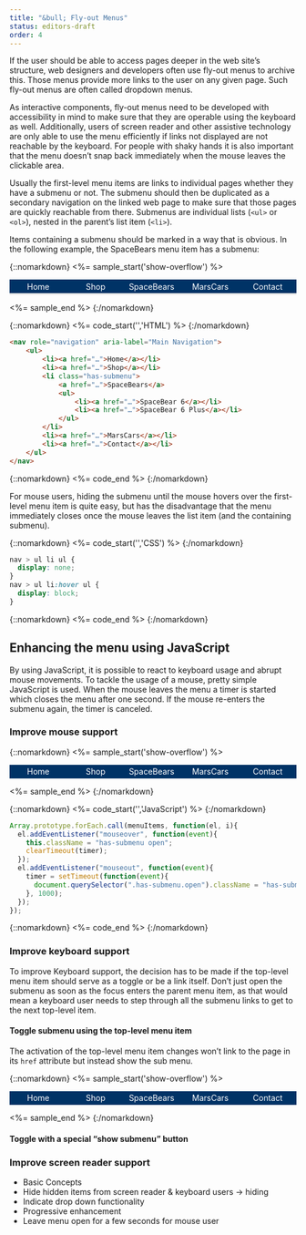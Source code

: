 ```yaml
---
title: "&bull; Fly-out Menus"
status: editors-draft
order: 4
---
```


If the user should be able to access pages deeper in the web site’s structure, web designers and developers often use fly-out menus to archive this. Those menus provide more links to the user on any given page. Such fly-out menus are often called dropdown menus.

As interactive components, fly-out menus need to be developed with accessibility in mind to make sure that they are operable using the keyboard as well. Additionally, users of screen reader and other assistive technology are only able to use the menu efficiently if links not displayed are not reachable by the keyboard. For people with shaky hands it is also important that the menu doesn’t snap back immediately when the mouse leaves the clickable area.

Usually the first-level menu items are links to individual pages whether they have a submenu or not. The submenu should then be duplicated as a secondary navigation on the linked web page to make sure that those pages are quickly reachable from there. Submenus are individual lists (`<ul>` or `<ol>`), nested in the parent’s list item (`<li>`).

Items containing a submenu should be marked in a way that is obvious. In the following example, the SpaceBears menu item has a submenu:

{::nomarkdown}
<%= sample_start('show-overflow') %>

<nav role="navigation" aria-label="Main Navigation" aria-presentation="true" id="flyoutnav">
    <ul>
        <li><a href="#flyoutnav">Home</a></li>
        <li><a href="#flyoutnav">Shop</a></li>
        <li class="has-submenu">
            <a href="#flyoutnav">SpaceBears</a>
            <ul>
                <li><a href="#flyoutnav">SpaceBear 6</a></li>
                <li><a href="#flyoutnav">SpaceBear 6 Plus</a></li>
            </ul>
        </li>
        <li><a href="#flyoutnav">MarsCars</a></li>
        <li><a href="#flyoutnav">Contact</a></li>
    </ul>
</nav>

<style>
.show-overflow {
    overflow: visible !important;
}

.show-overflow .box-content {
    overflow: visible !important;
}
  #flyoutnav {
      display:table;
      width:100%;
  }
  #flyoutnav > ul {
      margin: 0;
      padding: 0;
      display: table-row;
      background-color: #036;
      color: #fff;
  }
  #flyoutnav > ul > li {
      display:table-cell;
      width: 20%;
      text-align: center;
      position:relative;
  }
  #flyoutnav a,
  #flyoutnav .current {
      display: block;
      padding: .25em;
      border-bottom: .25em solid #E8E8E8;
  }
  #flyoutnav a {
      color: #fff;
      text-decoration: none;
  }
  #flyoutnav a:hover,
  #flyoutnav a:focus {
      background-color: #fff;
      color: #036;
      border-color: #036;
      text-decoration: underline;
  }
  #flyoutnav .current {
      background-color: #bbb;
      color: #000;
      border-color: #444;
  }

  #flyoutnav > ul > li > ul {
    display: none;
    position:absolute;
    left:0;
    right:0;
    top:100%;
    padding:0;
    margin:0;
    background-color: #036;
  }

#flyoutnav > ul > li:hover > ul {
    display:block;
  }

  #flyoutnav > ul > li > ul a{
    border-bottom-width: 1px;
  }

  .has-submenu > a:after {
    margin-left: 5px;
    line-height: 14px;
    content: url(/img/ex-dropdown-inactive.png);
  }
  .has-submenu:hover > a:hover:after,
  .has-submenu > a:focus:after {
    content: url(/img/ex-dropdown-active.png);
  }
</style>

<%= sample_end %>
{:/nomarkdown}

{::nomarkdown}
<%= code_start('','HTML') %>
{:/nomarkdown}

~~~ html
<nav role="navigation" aria-label="Main Navigation">
    <ul>
        <li><a href="…">Home</a></li>
        <li><a href="…">Shop</a></li>
        <li class="has-submenu">
            <a href="…">SpaceBears</a>
            <ul>
                <li><a href="…">SpaceBear 6</a></li>
                <li><a href="…">SpaceBear 6 Plus</a></li>
            </ul>
        </li>
        <li><a href="…">MarsCars</a></li>
        <li><a href="…">Contact</a></li>
    </ul>
</nav>
~~~

{::nomarkdown}
<%= code_end %>
{:/nomarkdown}

For mouse users, hiding the submenu until the mouse hovers over the first-level menu item is quite easy, but has the disadvantage that the menu immediately closes once the mouse leaves the list item (and the containing submenu).

{::nomarkdown}
<%= code_start('','CSS') %>
{:/nomarkdown}

~~~ css
nav > ul li ul {
  display: none;
}
nav > ul li:hover ul {
  display: block;
}
~~~

{::nomarkdown}
<%= code_end %>
{:/nomarkdown}

## Enhancing the menu using JavaScript

By using JavaScript, it is possible to react to keyboard usage and abrupt mouse movements. To tackle the usage of a mouse, pretty simple JavaScript is used. When the mouse leaves the menu a timer is started which closes the menu after one second. If the mouse re-enters the submenu again, the timer is canceled.

### Improve mouse support

{::nomarkdown}
<%= sample_start('show-overflow') %>

<nav role="navigation" aria-label="Main Navigation" aria-presentation="true" id="flyoutnavmousefixed">
    <ul>
        <li><a href="#flyoutnavmousefixed">Home</a></li>
        <li><a href="#flyoutnavmousefixed">Shop</a></li>
        <li class="has-submenu">
            <a href="#flyoutnavmousefixed">SpaceBears</a>
            <ul>
                <li><a href="#flyoutnavmousefixed">SpaceBear 6</a></li>
                <li><a href="#flyoutnavmousefixed">SpaceBear 6 Plus</a></li>
            </ul>
        </li>
        <li><a href="#flyoutnavmousefixed">MarsCars</a></li>
        <li><a href="#flyoutnavmousefixed">Contact</a></li>
    </ul>
</nav>

<style>
.show-overflow {
    overflow: visible !important;
}

.show-overflow .box-content {
    overflow: visible !important;
}
  #flyoutnavmousefixed {
      display:table;
      width:100%;
  }
  #flyoutnavmousefixed > ul {
      margin: 0;
      padding: 0;
      display: table-row;
      background-color: #036;
      color: #fff;
  }
  #flyoutnavmousefixed > ul > li {
      display:table-cell;
      width: 20%;
      text-align: center;
      position:relative;
  }
  #flyoutnavmousefixed a,
  #flyoutnavmousefixed .current {
      display: block;
      padding: .25em;
      border-color: #E8E8E8;
  }
  #flyoutnavmousefixed a {
      color: #fff;
      text-decoration: none;
  }
  #flyoutnavmousefixed a:hover,
    #flyoutnavmousefixed a:focus {
      background-color: #fff;
      color: #036;
      border: 1px solid #036;
      text-decoration: underline;
  }
  #flyoutnavmousefixed .current {
      background-color: #bbb;
      color: #000;
      border-color: #444;
  }

  #flyoutnavmousefixed > ul > li > ul {
    display: none;
    position:absolute;
    left:0;
    right:0;
    top:100%;
    padding:0;
    margin:0;
    background-color: #036;
  }

#flyoutnavmousefixed > ul > li.open > ul {
    display:block;
  }

  #flyoutnavmousefixed > ul > li > ul a{
    border-bottom-width: 1px;
  }
</style>

<script>
var menuItems1 = document.querySelectorAll('#flyoutnavmousefixed li.has-submenu');
var timer1;

Array.prototype.forEach.call(menuItems1, function(el, i){
    el.addEventListener("mouseover", function(event){
        this.className = "has-submenu open";
        clearTimeout(timer1);
    });
    el.addEventListener("mouseout", function(event){
        timer1 = setTimeout(function(event){
            document.querySelector("#flyoutnavmousefixed .has-submenu.open").className = "has-submenu";
        }, 1000);
    });
});
</script>

<%= sample_end %>
{:/nomarkdown}

{::nomarkdown}
<%= code_start('','JavaScript') %>
{:/nomarkdown}

~~~ js
Array.prototype.forEach.call(menuItems, function(el, i){
  el.addEventListener("mouseover", function(event){
    this.className = "has-submenu open";
    clearTimeout(timer);
  });
  el.addEventListener("mouseout", function(event){
    timer = setTimeout(function(event){
      document.querySelector(".has-submenu.open").className = "has-submenu";
    }, 1000);
  });
});
~~~

{::nomarkdown}
<%= code_end %>
{:/nomarkdown}

### Improve keyboard support

To improve Keyboard support, the decision has to be made if the top-level menu item should serve as a toggle or be a link itself. Don’t just open the submenu as soon as the focus enters the parent menu item, as that would mean a keyboard user needs to step through all the submenu links to get to the next top-level item.

#### Toggle submenu using the top-level menu item

The activation of the top-level menu item changes won’t link to the page in its `href` attribute but instead show the sub menu.

{::nomarkdown}
<%= sample_start('show-overflow') %>

<nav role="navigation" aria-label="Main Navigation" aria-presentation="true" id="flyoutnavkbfixed">
    <ul>
        <li><a href="#flyoutnavkbfixed">Home</a></li>
        <li><a href="#flyoutnavkbfixed">Shop</a></li>
        <li class="has-submenu">
            <a href="#flyoutnavkbfixed">SpaceBears</a>
            <ul>
                <li><a href="#flyoutnavkbfixed">SpaceBear 6</a></li>
                <li><a href="#flyoutnavkbfixed">SpaceBear 6 Plus</a></li>
            </ul>
        </li>
        <li><a href="#flyoutnavkbfixed">MarsCars</a></li>
        <li><a href="#flyoutnavkbfixed">Contact</a></li>
    </ul>
</nav>

<style>
.show-overflow {
    overflow: visible !important;
}

.show-overflow .box-content {
    overflow: visible !important;
}
  #flyoutnavkbfixed {
      display:table;
      width:100%;
  }
  #flyoutnavkbfixed > ul {
      margin: 0;
      padding: 0;
      display: table-row;
      background-color: #036;
      color: #fff;
  }
  #flyoutnavkbfixed > ul > li {
      display:table-cell;
      width: 20%;
      text-align: center;
      position:relative;
  }
  #flyoutnavkbfixed a,
  #flyoutnavkbfixed .current {
      display: block;
      padding: .25em;
      border-color: #E8E8E8;
  }
  #flyoutnavkbfixed a {
      color: #fff;
      text-decoration: none;
  }
  #flyoutnavkbfixed a:hover,
    #flyoutnavkbfixed a:focus {
      background-color: #fff;
      color: #036;
      border: 1px solid #036;
      text-decoration: underline;
  }
  #flyoutnavkbfixed .current {
      background-color: #bbb;
      color: #000;
      border-color: #444;
  }

  #flyoutnavkbfixed > ul > li > ul {
    display: none;
    position:absolute;
    left:0;
    right:0;
    top:100%;
    padding:0;
    margin:0;
    background-color: #036;
  }

#flyoutnavkbfixed > ul > li.open > ul {
    display:block;
  }

  #flyoutnavkbfixed > ul > li > ul a{
    border-bottom-width: 1px;
  }
</style>

<script>
/* focusin/out event polyfill (firefox) */
!function(){
  var w = window,
  d = w.document;

  if( w.onfocusin === undefined ){
    d.addEventListener('focus' ,addPolyfill ,true);
    d.addEventListener('blur' ,addPolyfill ,true);
    d.addEventListener('focusin' ,removePolyfill ,true);
    d.addEventListener('focusout' ,removePolyfill ,true);
  }
  function addPolyfill(e){
    var type = e.type === 'focus' ? 'focusin' : 'focusout';
    var event = new CustomEvent(type, { bubbles:true, cancelable:false });
    event.c1Generated = true;
    e.target.dispatchEvent( event );
  }
  function removePolyfill(e){
if(!e.c1Generated){ // focus after focusin, so chrome will the first time trigger tow times focusin
  d.removeEventListener('focus' ,addPolyfill ,true);
  d.removeEventListener('blur' ,addPolyfill ,true);
  d.removeEventListener('focusin' ,removePolyfill ,true);
  d.removeEventListener('focusout' ,removePolyfill ,true);
}
setTimeout(function(){
  d.removeEventListener('focusin' ,removePolyfill ,true);
  d.removeEventListener('focusout' ,removePolyfill ,true);
});
}
}();

function hasClass(el, className) {
  if (el.classList) {
    return el.classList.contains(className);
  } else {
    return new RegExp('(^| )' + className + '( |$)', 'gi').test(el.className);
  }
}

var menuItems1 = document.querySelectorAll('#flyoutnavkbfixed li.has-submenu');
var timer1, timer2;

Array.prototype.forEach.call(menuItems1, function(el, i){
    el.addEventListener("mouseover", function(event){
        this.className = "has-submenu open";
        clearTimeout(timer1);
    });
    el.addEventListener("mouseout", function(event){
        timer1 = setTimeout(function(event){
            document.querySelector("#flyoutnavkbfixed .has-submenu.open").className = "has-submenu";
        }, 1000);
    });
    el.querySelector('a').addEventListener("keydown",  function(event){
        if (event.keyCode == 13) {
          this.parentNode.className = "has-submenu open";
          event.preventDefault();
        }
    });
    var links = el.querySelectorAll('a');
    Array.prototype.forEach.call(links, function(el, i){
      el.addEventListener("focus", function() {
        if (timer2) {
          clearTimeout(timer2);
          timer2 = null;
        }
      });
      el.addEventListener("blur", function(event) {
        timer2 = setTimeout(function () {
          document.querySelector("#flyoutnavkbfixed .has-submenu.open").className = "has-submenu";
        }, 1);
      });
    });
});
</script>

<%= sample_end %>
{:/nomarkdown}

#### Toggle with a special “show submenu” button

### Improve screen reader support



* Basic Concepts
* Hide hidden items from screen reader & keyboard users -> hiding
* Indicate drop down functionality
* Progressive enhancement
* Leave menu open for a few seconds for mouse user
